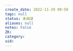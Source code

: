 ```yaml
---
create_date: 2022-11-29 09:50
tags: null
status: 未阅读 
aliases: null
notes: False
ZK: 
category: 
uid: 
---
```



